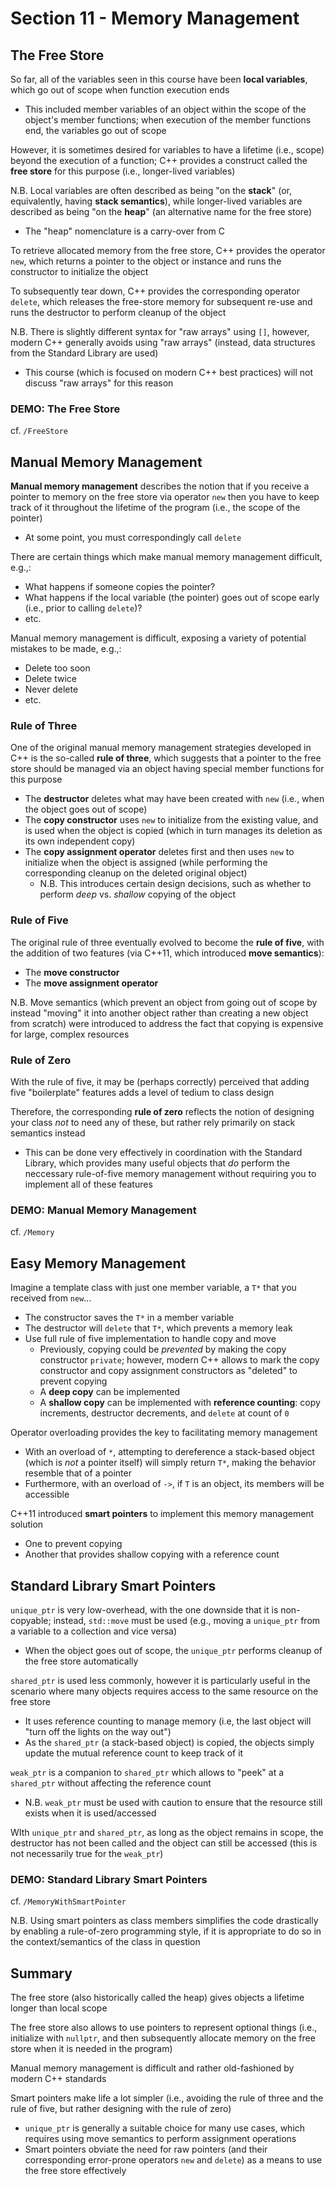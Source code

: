# Section 11 - Memory Management

## The Free Store

So far, all of the variables seen in this course have been **local variables**, which go out of scope when function execution ends
  * This included member variables of an object within the scope of the object's member functions; when execution of the member functions end, the variables go out of scope

However, it is sometimes desired for variables to have a lifetime (i.e., scope) beyond the execution of a function; C++ provides a construct called the **free store** for this purpose (i.e., longer-lived variables)

N.B. Local variables are often described as being "on the **stack**" (or, equivalently, having **stack semantics**), while longer-lived variables are described as being "on the **heap**" (an alternative name for the free store)
  * The "heap" nomenclature is a carry-over from C

To retrieve allocated memory from the free store, C++ provides the operator `new`, which returns a pointer to the object or instance and runs the constructor to initialize the object

To subsequently tear down, C++ provides the corresponding operator `delete`, which releases the free-store memory for subsequent re-use and runs the destructor to perform cleanup of the object

N.B. There is slightly different syntax for "raw arrays" using `[]`, however, modern C++ generally avoids using "raw arrays" (instead, data structures from the Standard Library are used)
  * This course (which is focused on modern C++ best practices) will not discuss "raw arrays" for this reason

### **DEMO: The Free Store**

cf. `/FreeStore`

## Manual Memory Management

**Manual memory management** describes the notion that if you receive a pointer to memory on the free store via operator `new` then you have to keep track of it throughout the lifetime of the program (i.e., the scope of the pointer)
  * At some point, you must correspondingly call `delete`

There are certain things which make manual memory management difficult, e.g.,:
  * What happens if someone copies the pointer?
  * What happens if the local variable (the pointer) goes out of scope early (i.e., prior to calling `delete`)?
  * etc.

Manual memory management is difficult, exposing a variety of potential mistakes to be made, e.g.,:
  * Delete too soon
  * Delete twice
  * Never delete
  * etc.

### Rule of Three

One of the original manual memory management strategies developed in C++ is the so-called **rule of three**, which suggests that a pointer to the free store should be managed via an object having special member functions for this purpose
  * The **destructor** deletes what may have been created with `new` (i.e., when the object goes out of scope)
  * The **copy constructor** uses `new` to initialize from the existing value, and is used when the object is copied (which in turn manages its deletion as its own independent copy)
  * The **copy assignment operator** deletes first and then uses `new` to initialize when the object is assigned (while performing the corresponding cleanup on the deleted original object)
    * N.B. This introduces certain design decisions, such as whether to perform *deep* vs. *shallow* copying of the object

### Rule of Five

The original rule of three eventually evolved to become the **rule of five**, with the addition of two features (via C++11, which introduced **move semantics**):
  * The **move constructor**
  * The **move assignment operator**

N.B. Move semantics (which prevent an object from going out of scope by instead "moving" it into another object rather than creating a new object from scratch) were introduced to address the fact that copying is expensive for large, complex resources

### Rule of Zero

With the rule of five, it may be (perhaps correctly) perceived that adding five "boilerplate" features adds a level of tedium to class design

Therefore, the corresponding **rule of zero** reflects the notion of designing your class *not* to need any of these, but rather rely primarily on stack semantics instead
  * This can be done very effectively in coordination with the Standard Library, which provides many useful objects that *do* perform the neccessary rule-of-five memory management without requiring you to implement all of these features

### **DEMO: Manual Memory Management**

cf. `/Memory`

## Easy Memory Management

Imagine a template class with just one member variable, a `T*` that you received from `new`...
  * The constructor saves the `T*` in a member variable
  * The destructor will `delete` that `T*`, which prevents a memory leak
  * Use full rule of five implementation to handle copy and move
    * Previously, copying could be *prevented* by making the copy constructor `private`; however, modern C++ allows to mark the copy constructor and copy assignment constructors as "deleted" to prevent copying
    * A **deep copy** can be implemented
    * A **shallow copy** can be implemented with **reference counting**: copy increments, destructor decrements, and `delete` at count of `0`

Operator overloading provides the key to facilitating memory management
  * With an overload of `*`, attempting to dereference a stack-based object (which is *not* a pointer itself) will simply return `T*`, making the behavior resemble that of a pointer
  * Furthermore, with an overload of `->`, if `T` is an object, its members will be accessible

C++11 introduced **smart pointers** to implement this memory management solution
  * One to prevent copying
  * Another that provides shallow copying with a reference count

## Standard Library Smart Pointers

`unique_ptr` is very low-overhead, with the one downside that it is non-copyable; instead, `std::move` must be used (e.g., moving a `unique_ptr` from a variable to a collection and vice versa)
  * When the object goes out of scope, the `unique_ptr` performs cleanup of the free store automatically

`shared_ptr` is used less commonly, however it is particularly useful in the scenario where many objects requires access to the same resource on the free store
  * It uses reference counting to manage memory (i.e, the last object will "turn off the lights on the way out")
  * As the `shared_ptr` (a stack-based object) is copied, the objects simply update the mutual reference count to keep track of it

`weak_ptr` is a companion to `shared_ptr` which allows to "peek" at a `shared_ptr` without affecting the reference count
  * N.B. `weak_ptr` must be used with caution to ensure that the resource still exists when it is used/accessed

WIth `unique_ptr` and `shared_ptr`, as long as the object remains in scope, the destructor has not been called and the object can still be accessed (this is not necessarily true for the `weak_ptr`)

### **DEMO: Standard Library Smart Pointers**

cf. `/MemoryWithSmartPointer`

N.B. Using smart pointers as class members simplifies the code drastically by enabling a rule-of-zero programming style, if it is appropriate to do so in the context/semantics of the class in question

## Summary

The free store (also historically called the heap) gives objects a lifetime longer than local scope

The free store also allows to use pointers to represent optional things (i.e., initialize with `nullptr`, and then subsequently allocate memory on the free store when it is needed in the program)

Manual memory management is difficult and rather old-fashioned by modern C++ standards

Smart pointers make life a lot simpler (i.e., avoiding the rule of three and the rule of five, but rather designing with the rule of zero)
  * `unique_ptr` is generally a suitable choice for many use cases, which requires using move semantics to perform assignment operations
  * Smart pointers obviate the need for raw pointers (and their corresponding error-prone operators `new` and `delete`) as a means to use the free store effectively
